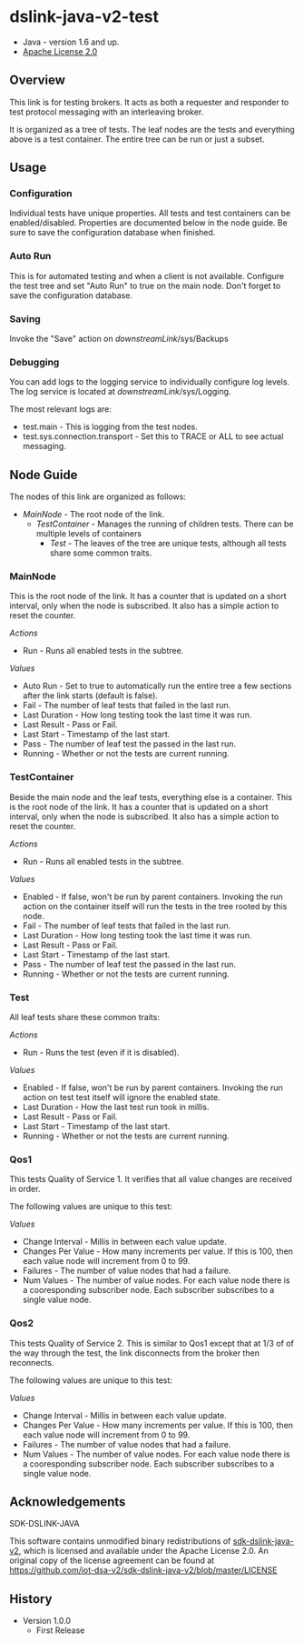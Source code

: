 # dslink-java-v2-test

* Java - version 1.6 and up.
* [Apache License 2.0](http://www.apache.org/licenses/LICENSE-2.0)


## Overview

This link is for testing brokers.  It acts as both a requester and
responder to test protocol messaging with an interleaving broker.

It is organized as a tree of tests.  The leaf nodes are the tests
and everything above is a test container.  The entire tree can be
run or just a subset.


## Usage

### Configuration
Individual tests have unique properties.  All tests and test containers
can be enabled/disabled.  Properties are documented below in the node
guide.  Be sure to save the configuration database when finished.

### Auto Run
This is for automated testing and when a client is not available.  Configure
the test tree and set "Auto Run" to true on the main node.  Don't forget
to save the configuration database.

### Saving
Invoke the "Save" action on _downstreamLink_/sys/Backups

### Debugging
You can add logs to the logging service to individually configure
log levels.  The log service is located at _downstreamLink_/sys/Logging.

The most relevant logs are:
  -  test.main - This is logging from the test nodes.
  -  test.sys.connection.transport - Set this to TRACE or ALL to see actual
messaging.

## Node Guide

The nodes of this link are organized as follows:

- _MainNode_ - The root node of the link.
  - _TestContainer_ - Manages the running of children tests.  There can
  be multiple levels of containers
    - _Test_ - The leaves of the tree are unique tests, although all
    tests share some common traits.

### MainNode

This is the root node of the link.  It has a counter that is updated on a short interval,
only when the node is subscribed.  It also has a simple action to reset the counter.

_Actions_
- Run - Runs all enabled tests in the subtree.

_Values_
- Auto Run - Set to true to automatically run the entire tree a few
sections after the link starts (default is false).
- Fail - The number of leaf tests that failed in the last run.
- Last Duration - How long testing took the last time it was run.
- Last Result - Pass or Fail.
- Last Start - Timestamp of the last start.
- Pass - The number of leaf test the passed in the last run.
- Running - Whether or not the tests are current running.

### TestContainer

Beside the main node and the leaf tests, everything else is a container.
This is the root node of the link.  It has a counter that is updated on a short interval,
only when the node is subscribed.  It also has a simple action to reset the counter.

_Actions_
- Run - Runs all enabled tests in the subtree.

_Values_
- Enabled - If false, won't be run by parent containers. Invoking the
run action on the container itself will run the tests in the tree rooted
by this node.
- Fail - The number of leaf tests that failed in the last run.
- Last Duration - How long testing took the last time it was run.
- Last Result - Pass or Fail.
- Last Start - Timestamp of the last start.
- Pass - The number of leaf test the passed in the last run.
- Running - Whether or not the tests are current running.

### Test

All leaf tests share these common traits:

_Actions_
- Run - Runs the test (even if it is disabled).

_Values_
- Enabled - If false, won't be run by parent containers. Invoking the
run action on test test itself will ignore the enabled state.
- Last Duration - How the last test run took in millis.
- Last Result - Pass or Fail.
- Last Start - Timestamp of the last start.
- Running - Whether or not the tests are current running.

### Qos1

This tests Quality of Service 1.  It verifies that all value changes
are received in order.

The following values are unique to this test:

_Values_
- Change Interval - Millis in between each value update.
- Changes Per Value - How many increments per value.  If this is 100,
then each value node will increment from 0 to 99.
- Failures - The number of value nodes that had a failure.
- Num Values - The number of value nodes.  For each value node there
is a cooresponding subscriber node.  Each subscriber subscribes to
a single value node.

### Qos2

This tests Quality of Service 2.  This is similar to Qos1 except that
at 1/3 of of the way through the test, the link disconnects from the
broker then reconnects.

The following values are unique to this test:

_Values_
- Change Interval - Millis in between each value update.
- Changes Per Value - How many increments per value.  If this is 100,
then each value node will increment from 0 to 99.
- Failures - The number of value nodes that had a failure.
- Num Values - The number of value nodes.  For each value node there
is a cooresponding subscriber node.  Each subscriber subscribes to
a single value node.

## Acknowledgements

SDK-DSLINK-JAVA

This software contains unmodified binary redistributions of 
[sdk-dslink-java-v2](https://github.com/iot-dsa-v2/sdk-dslink-java-v2), which is licensed 
and available under the Apache License 2.0. An original copy of the license agreement can be found 
at https://github.com/iot-dsa-v2/sdk-dslink-java-v2/blob/master/LICENSE

## History

* Version 1.0.0
  - First Release

